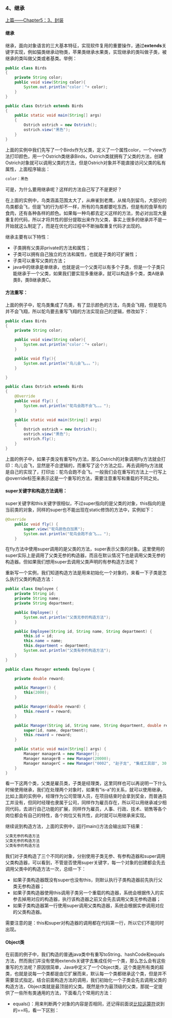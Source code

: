 ### 4、继承

[上篇——Chapter5：3、封装](3、封装.md)

#### 继承

继承，面向对象语言的三大基本特征，实现软件复用的重要操作，通过**extends**关键字实现，例如猫类继承动物类，苹果类继承水果类，实现继承的类叫做子类，被继承的类叫做父类或者基类。举例：

```java
public class Birds
{
    private String color;
    public void view(String color){
        System.out.println("color："+ color);
    }
}
```

```java
public class Ostrich extends Birds
{
    public static void main(String[] args)
    {
        Ostrich ostrich = new Ostrich();
        ostrich.view("黑色");
    }
}
```

上面的实例中我们先写了一个Birds作为父类，定义了一个属性color，一个view方法打印颜色，用一个Ostrich类继承Birds，Ostrich类就拥有了父类的方法，创建Ostrich对象就可以调用父类的方法，但是Ostrich对象并不能直接访问父类的私有属性，上面程序输出：

```java
color：黑色
```

可是，为什么要用继承呢？这样的方法自己写了不是更好？

在上面的实例中，鸟类涵盖范围太大了，从麻雀到老鹰，从候鸟到留鸟，大部分的鸟类都会飞，但是飞的行为却不一样，所有的鸟类都要吃东西，但是有的食草有的食肉，还有各种各样的颜色。如果每一种鸟都去定义这样的方法，势必对出现大量重复的代码，所以才将共性的部分提取出来作为父类，事实上很多的继承并不是一开始就这么制定了，而是在优化的过程中不断抽取重复代码才出现的。

继承主要有以下特性：

- 子类拥有父类非private的方法和属性；
- 子类可以拥有自己独立的方法和属性，也就是子类的可扩展性；
- 子类可以重写父类的方法；
- java中的继承是单继承，也就是说一个父类可以有多个子类，但是一个子类只能继承于一个父类，如果我们要实现多重继承，就可以构造多个类，类A继承类B，类B继承类C。

#### 方法重写：

上面的例子中，鸵鸟类集成了鸟类，有了显示颜色的方法，鸟类会飞翔，但是鸵鸟并不会飞翔，所以鸵鸟要去重写飞翔的方法实现自己的逻辑，修改如下：

```java
public class Birds
{
    private String color;

    public void view(String color){
        System.out.println("color："+ color);
    }

    public void fly(){
        System.out.println("鸟儿会飞。。。");
    }

}
```

```java
public class Ostrich extends Birds
{
    @Override
    public void fly() {
        System.out.println("鸵鸟会跑不会飞。。。");
    }

    public static void main(String[] args)
    {
        Ostrich ostrich = new Ostrich();
        ostrich.view("黑色");
        ostrich.fly();
    }
}
```

上面的例子中，如果子类没有重写fly方法，那么Ostrich的对象调用fly方法就会打印：鸟儿会飞，显然是不合逻辑的，而重写了这个方法之后，再去调用fly方法就是自己的实现了，打印出：鸵鸟会跑不会飞。一般我们会在重写的方法上一行写上@override标签来表示这是一个重写的方法，需要注意重写和重载的不同之处。

#### super关键字和构造方法调用：

super关键字和this关键字很相似，不过super指向的是父类的对象，this指向的是当前类的对象，同样的super也不能出现在static修饰的方法中，实例如下：

```java
@Override
    public void fly() {
        super.view("鸵鸟颜色白加黑");
        System.out.println("鸵鸟会跑不会飞。。。");
    }
```

在fly方法中使用super调用的是父类的方法，super表示父类的对象。这里使用的super实际上是调用了父类无参的构造器，而且在默认情况下也是调用父类无参的构造器。但如果我们想用super去调用父类声明的有参构造方法呢？

重新写一个实例，我们知道构造方法是用来初始化一个对象的，来看一下子类是怎么执行父类的构造方法：

```java
public class Employee {
    private String id;
    private String name;
    private String department;

    public Employee() {
        System.out.println("父类无参的构造方法");
    }

    public Employee(String id, String name, String department) {
        this.id = id;
        this.name = name;
        this.department = department;
        System.out.println("父类有参的构造方法");
    }
}
```

```java
public class Manager extends Employee {

    private double reward;

    public Manager() {
        this(2000);
    }

    public Manager(double reward) {
        this.reward = reward;
    }

    public Manager(String id, String name, String department, double reward) {
        super(id, name, department);
        this.reward = reward;
    }

    public static void main(String[] args) {
        Manager managerA = new Manager();
        Manager managerB = new Manager(20000);
        Manager managerC = new Manager("0002", "赵子龙", "集成工具部", 30000);
    }
}
```

看一下这两个类，父类是雇员类，子类是经理类，这里同样也可以再说明一下什么时候使用继承，我们在处理两个对象时，如果有“is-a”的关系，就可以使用继承，比如上面的实例中，经理作为公司管理人员，在项目结束时会拿到奖金，而普通员工并没有，但同时经理也隶属于公司，同样作为雇员存在，所以可以用继承减少相同代码，去进行自己功能的扩展，同样作为雇员，人事、行政、技术、销售等各个岗位都会有自己的特性，各个岗位又有共性，此时就可以用继承来实现。

继续说到构造方法，上面的实例中，运行main()方法会输出如下结果：

```java
父类无参的构造方法
父类无参的构造方法
父类有参的构造方法
```

我们对子类构造了三个不同的对象，分别使用子类无参、有参构造器和super调用父类构造器，可以看到，不管是否使用super关键字，每一个对象的创建都会先去调用父类中的构造方法一次，总结一下：

- 如果子类构造器既没有super也没有this，则默认执行子类构造器前先执行父类无参构造器；
- 如果子类构造器使用this调用子类另一个重载的构造器，系统会根据传入的实参去掉用对应的构造器，执行该构造器之前又会先去调用父类无参构造器；
- 如果子类构造器第一行使用super调用父类构造器，系统会根据实参调用对应的父类构造器。

需要注意的是：this和super对构造器的调用都在代码第一行，所以它们不能同时出现。

#### Object类

在前面的例子中，我们构造的普通java类中有重写toString、hashCode和equals方法，然而我们并没有使用extends关键字去集成任何一个类，那么怎么会有这些重写的方法呢？原因很简单，Java中定义了一个Object类，这个类是所有类的超类，也就是说每一个类都是由它扩展而来，默认每一个类都继承这个类，但是并不需要显式指定。结合前面构造方法的调用，我们初始化一个子类会先去调用父类的构造方法，Object类就是最顶层的父类。既然是作为最顶级的父类，那就一定提供了一些所有类通用的方法，下面看几个常用的方法：

- equals()：用来判断两个对象的内容是否相同，还记得前面说[比较运算符](https://github.com/wmhou/java_blog/blob/master/JavaSE/Chapter2%20%E5%8F%98%E9%87%8F%E5%92%8C%E6%95%B0%E6%8D%AE%E7%B1%BB%E5%9E%8B/3%E3%80%81%E8%BF%90%E7%AE%97%E7%AC%A6.md)说到的==吗，看一下区别：

  ​

